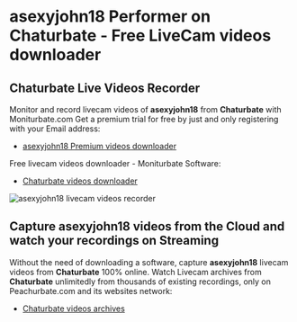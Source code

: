 # asexyjohn18 Performer on Chaturbate - Free LiveCam videos downloader

## Chaturbate Live Videos Recorder

Monitor and record livecam videos of **asexyjohn18** from **Chaturbate** with Moniturbate.com
Get a premium trial for free by just and only registering with your Email address:
* [asexyjohn18 Premium videos downloader](https://moniturbate.com/request-demo-licence-key.html)

Free livecam videos downloader - Moniturbate Software:
* [Chaturbate videos downloader](https://moniturbate.com/moniturbate-download-software.html)

![asexyjohn18 livecam videos recorder](https://peachurnet.com/templates/moniturbate-software.png)


## Capture asexyjohn18 videos from the Cloud and watch your recordings on Streaming

Without the need of downloading a software, capture **asexyjohn18** livecam videos from **Chaturbate** 100% online.
Watch Livecam archives from **Chaturbate** unlimitedly from thousands of existing recordings, only on Peachurbate.com and its websites network:
* [Chaturbate videos archives](https://peachurnet.com/)